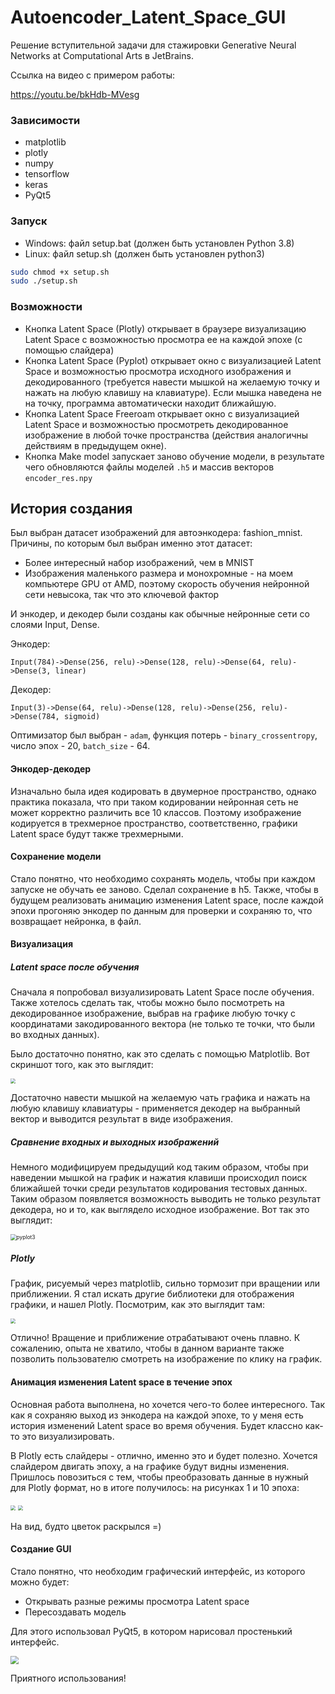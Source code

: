 # Autoencoder_Latent_Space_GUI
Решение вступительной задачи для стажировки Generative Neural Networks at Computational Arts в JetBrains.

Ссылка на видео с примером работы:

https://youtu.be/bkHdb-MVesg

### Зависимости

* matplotlib
* plotly
* numpy
* tensorflow
* keras
* PyQt5

###  Запуск

* Windows: файл setup.bat (должен быть установлен Python 3.8)
* Linux: файл setup.sh (должен быть установлен python3)

```sh
sudo chmod +x setup.sh
sudo ./setup.sh
```

### Возможности

* Кнопка Latent Space (Plotly) открывает в браузере визуализацию Latent Space с возможностью просмотра ее на каждой эпохе (с помощью слайдера)
* Кнопка Latent Space (Pyplot) открывает окно с визуализацией Latent Space и возможностью просмотра исходного изображения и декодированного (требуется навести мышкой на желаемую точку и нажать на любую клавишу на клавиатуре). Если мышка наведена не на точку, программа автоматически находит ближайшую.
* Кнопка Latent Space Freeroam открывает окно с визуализацией Latent Space и возможностью просмотреть декодированное изображение в любой точке пространства (действия аналогичны действиям в предыдущем окне).
* Кнопка Make model запускает заново обучение модели, в результате чего обновляются файлы моделей `.h5` и массив векторов `encoder_res.npy`

## История создания

Был выбран датасет изображений для автоэнкодера: fashion_mnist. Причины, по которым был выбран именно этот датасет:

* Более интересный набор изображений, чем в MNIST
* Изображения маленького размера и монохромные - на моем компьютере GPU от AMD, поэтому скорость обучения нейронной сети невысока, так что это ключевой фактор

И энкодер, и декодер были созданы как обычные нейронные сети со слоями Input, Dense.

Энкодер:

`Input(784)->Dense(256, relu)->Dense(128, relu)->Dense(64, relu)->Dense(3, linear) `

Декодер:

`Input(3)->Dense(64, relu)->Dense(128, relu)->Dense(256, relu)->Dense(784, sigmoid)`

Оптимизатор был выбран - `adam`, функция потерь - `binary_crossentropy`, число эпох - 20, `batch_size` - 64.

#### Энкодер-декодер

Изначально была идея кодировать в двумерное пространство, однако практика показала, что при таком кодировании нейронная сеть не может корректно различить все 10 классов. Поэтому изображение кодируется в трехмерное пространство, соответственно, графики Latent space будут также трехмерными.

#### Сохранение модели

Стало понятно, что необходимо сохранять модель, чтобы при каждом запуске не обучать ее заново. Сделал сохранение в h5. Также, чтобы в будущем реализовать анимацию изменения Latent space, после каждой эпохи прогоняю энкодер по данным для проверки и сохраняю то, что возвращает нейронка, в файл.

#### Визуализация

##### Latent space после обучения

Сначала я попробовал визуализировать Latent Space после обучения. Также хотелось сделать так, чтобы можно было посмотреть на декодированное изображение, выбрав на графике любую точку с координатами закодированного вектора (не только те точки, что были во входных данных). 

Было достаточно понятно, как это сделать с помощью Matplotlib. Вот скриншот того, как это выглядит:

<img src=".\images\pyplot1.png" style="zoom: 50%;" />

Достаточно навести мышкой на желаемую чать графика и нажать на любую клавишу клавиатуры - применяется декодер на выбранный вектор и выводится результат в виде изображения.

##### Сравнение входных и выходных изображений

Немного модифицируем предыдущий код таким образом, чтобы при наведении мышкой на график и нажатия клавиши происходил поиск ближайшей точки среди результатов кодирования тестовых данных. Таким образом появляется возможность выводить не только результат декодера, но и то, как выглядело исходное изображение. Вот так это выглядит:

<img src=".\images\pyplot3.png" alt="pyplot3" style="zoom:60%;" />

##### Plotly

График, рисуемый через matplotlib, сильно тормозит при вращении или приближении. Я стал искать другие библиотеки для отображения графики, и нашел Plotly. Посмотрим, как это выглядит там:

<img src=".\images\plotly1.png" style="zoom:50%;" />

Отлично! Вращение и приближение отрабатывают очень плавно. К сожалению, опыта не хватило, чтобы в данном варианте также позволить пользователю смотреть на изображение по клику на график.

#### Анимация изменения Latent space в течение эпох

Основная работа выполнена, но хочется чего-то более интересного. Так как я сохраняю выход из энкодера на каждой эпохе, то у меня есть история изменений Latent space во время обучения. Будет классно как-то это визуализировать.

В Plotly есть слайдеры - отлично, именно это и будет полезно. Хочется слайдером двигать эпоху, а на графике будут видны изменения. Пришлось повозиться с тем, чтобы преобразовать данные в нужный для Plotly формат, но в итоге получилось: на рисунках 1 и 10 эпоха:

<img src=".\images\plotly2.png" style="zoom:50%;" />

<img src=".\images\plotly3.png" style="zoom:50%;" />

На вид, будто цветок раскрылся =)

#### Создание GUI

Стало понятно, что необходим графический интерфейс, из которого можно будет:

* Открывать разные режимы просмотра Latent space
* Пересоздавать модель

Для этого использовал PyQt5, в котором нарисовал простенький интерфейс.

<img src=".\images\gui.png" style="zoom:80%;" />



Приятного использования!